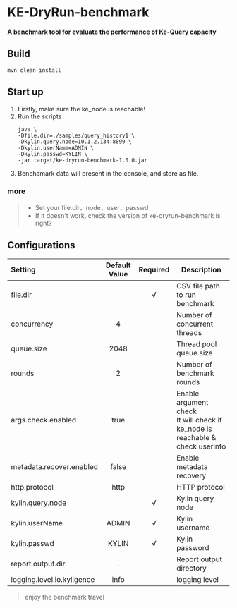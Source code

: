 # KE-DryRun-benchmark
**A benchmark tool for evaluate the performance of Ke-Query capacity**

## Build
```shell
mvn clean install
```

## Start up
1. Firstly, make sure the ke_node is reachable!
2. Run the scripts
    ```shell
    java \
    -Dfile.dir=./samples/query_history1 \
    -Dkylin.query.node=10.1.2.134:8899 \
    -Dkylin.userName=ADMIN \
    -Dkylin.passwd=KYLIN \
    -jar target/ke-dryrun-benchmark-1.0.0.jar 
    ```
3. Benchamark data will present in the console, and store as file.

### more
> - Set your file.dir、node、user、passwd
> - If it doesn't work, check the version of ke-dryrun-benchmark is right? 

## Configurations

| Setting                    | Default Value | Required | Description                                                                        |
|:---------------------------|:-------------:|:--------:|------------------------------------------------------------------------------------|
| file.dir                   |               |    √     | CSV file path to run benchmark                                                     |
| concurrency                |       4       |          | Number of concurrent threads                                                       |
| queue.size                 |     2048      |          | Thread pool queue size                                                             |
| rounds                     |       2       |          | Number of benchmark rounds                                                         |
| args.check.enabled         |     true      |          | Enable argument check <br/> It will check if ke_node is reachable & check userinfo |
| metadata.recover.enabled   |     false     |          | Enable metadata recovery                                                           |
| http.protocol              |     http      |          | HTTP protocol                                                                      |
| kylin.query.node           |               |    √     | Kylin query node                                                                   |
| kylin.userName             |     ADMIN     |    √     | Kylin username                                                                     |
| kylin.passwd               |     KYLIN     |    √     | Kylin password                                                                     |
| report.output.dir          |       .       |          | Report output directory                                                            |
| logging.level.io.kyligence |     info      |          | logging level                                                                      |


> enjoy the benchmark travel